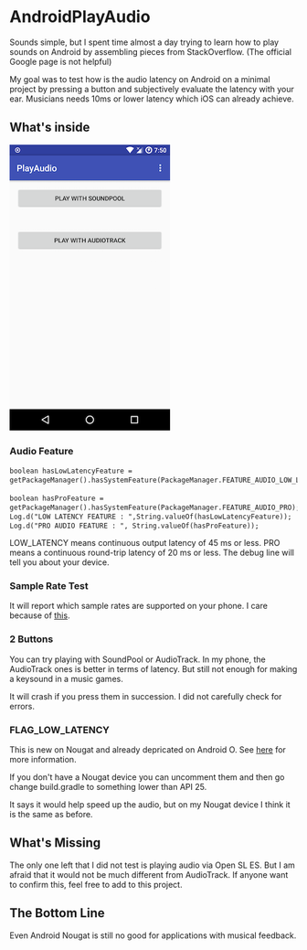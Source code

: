 # AndroidPlayAudio

Sounds simple, but I spent time almost a day trying to learn how to play sounds on Android by assembling pieces from StackOverflow. (The official Google page is not helpful)

My goal was to test how is the audio latency on Android on a minimal project by pressing a button and subjectively evaluate the latency with your ear. Musicians needs 10ms or lower latency which iOS can already achieve.

## What's inside

![Preview](/ss2.png?raw=true "Preview")

### Audio Feature
```
boolean hasLowLatencyFeature =
getPackageManager().hasSystemFeature(PackageManager.FEATURE_AUDIO_LOW_LATENCY);

boolean hasProFeature =
getPackageManager().hasSystemFeature(PackageManager.FEATURE_AUDIO_PRO);
Log.d("LOW LATENCY FEATURE : ",String.valueOf(hasLowLatencyFeature));
Log.d("PRO AUDIO FEATURE : ", String.valueOf(hasProFeature));
```

LOW_LATENCY means continuous output latency of 45 ms or less.
PRO means a continuous round-trip latency of 20 ms or less.
The debug line will tell you about your device.

### Sample Rate Test

It will report which sample rates are supported on your phone. I care because of [this](https://developer.android.com/reference/android/media/AudioAttributes.html#FLAG_LOW_LATENCY).

### 2 Buttons

You can try playing with SoundPool or AudioTrack. In my phone, the AudioTrack ones is better in terms of latency. But still not enough for making a keysound in a music games.

It will crash if you press them in succession. I did not carefully check for errors.

### FLAG_LOW_LATENCY

This is new on Nougat and already depricated on Android O. See [here](https://developer.android.com/reference/android/media/AudioAttributes.html#FLAG_LOW_LATENCY) for more information.

If you don't have a Nougat device you can uncomment them and then go change build.gradle to something lower than API 25.

It says it would help speed up the audio, but on my Nougat device I think it is the same as before.

## What's Missing
The only one left that I did not test is playing audio via Open SL ES. But I am afraid that it would not be much different from AudioTrack. If anyone want to confirm this, feel free to add to this project.

## The Bottom Line

Even Android Nougat is still no good for applications with musical feedback.
